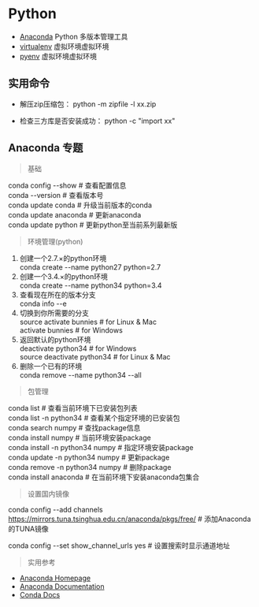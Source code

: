 # Python

- [Anaconda](https://www.continuum.io/) Python 多版本管理工具
- [virtualenv](https://virtualenv.pypa.io/en/stable/) 虚拟环境虚拟环境
- [pyenv](https://github.com/pyenv/pyenv) 虚拟环境虚拟环境

## 实用命令

- 解压zip压缩包： python -m zipfile -l xx.zip

- 检查三方库是否安装成功：  python -c "import xx"

## Anaconda 专题

> 基础 

conda config --show  	# 查看配置信息    
conda --version			# 查看版本号    
conda update conda		# 升级当前版本的conda  
conda update anaconda	# 更新anaconda  
conda update python		# 更新python至当前系列最新版  

> 环境管理(python)

1. 创建一个2.7.×的python环境  
conda create --name python27 python=2.7  
2. 创建一个3.4.×的python环境  
conda create --name python34 python=3.4   
3. 查看现在所在的版本分支  
conda info --e  
4. 切换到你所需要的分支  
source activate bunnies # for Linux & Mac  
activate bunnies # for Windows  
5. 返回默认的python环境  
deactivate python34 # for Windows  
source deactivate python34 # for Linux & Mac  
6. 删除一个已有的环境  
conda remove --name python34 --all  

> 包管理

conda list 				# 查看当前环境下已安装包列表  
conda list -n python34	# 查看某个指定环境的已安装包  
conda search numpy		# 查找package信息  
conda install numpy		# 当前环境安装package  
conda install -n python34 numpy	# 指定环境安装package  
conda update -n python34 numpy	# 更新package  
conda remove -n python34 numpy	# 删除package  
conda install anaconda	# 在当前环境下安装anaconda包集合  

> 设置国内镜像

conda config --add channels https://mirrors.tuna.tsinghua.edu.cn/anaconda/pkgs/free/ # 添加Anaconda的TUNA镜像

conda config --set show_channel_urls yes # 设置搜索时显示通道地址

> 实用参考

- [Anaconda Homepage](https://www.continuum.io/why-anaconda)
- [Anaconda Documentation](https://docs.continuum.io/anaconda/index)
- [Conda Docs](http://conda.pydata.org/docs/index.html)
